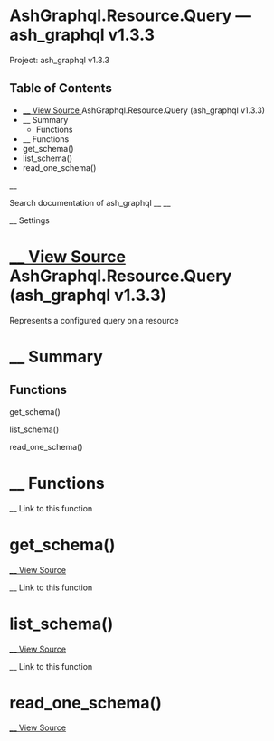# AshGraphql.Resource.Query — ash_graphql v1.3.3

Project: ash_graphql v1.3.3

## Table of Contents

- [ __ View Source ](external_link) AshGraphql.Resource.Query (ash_graphql v1.3.3)
- __ Summary
  - Functions
- __ Functions
- get_schema()
- list_schema()
- read_one_schema()

__

Search documentation of ash_graphql __ __

__ Settings

#  [ __ View Source ](external_link) AshGraphql.Resource.Query (ash_graphql v1.3.3)

Represents a configured query on a resource

#  __ Summary

##  Functions

get_schema()

list_schema()

read_one_schema()

#  __ Functions

__ Link to this function

# get_schema()

[ __ View Source ](external_link)

__ Link to this function

# list_schema()

[ __ View Source ](external_link)

__ Link to this function

# read_one_schema()

[ __ View Source ](external_link)
